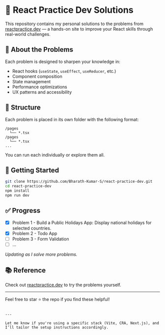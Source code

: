 # 🧠 React Practice Dev Solutions

This repository contains my personal solutions to the problems from [reactpractice.dev](https://reactpractice.dev/) — a hands-on site to improve your React skills through real-world challenges.

## 🧩 About the Problems

Each problem is designed to sharpen your knowledge in:

- React hooks (`useState`, `useEffect`, `useReducer`, etc.)
- Component composition
- State management
- Performance optimizations
- UX patterns and accessibility

## 📁 Structure

Each problem is placed in its own folder with the following format:

```
/pages
  └── *.tsx
/pages
  └── *.tsx
...
```

You can run each individually or explore them all.

## 🚀 Getting Started

```bash
git clone https://github.com/Bharath-Kumar-S/react-practice-dev.git
cd react-practice-dev
npm install
npm run dev
```

## ✅ Progress

- [x] Problem 1 - Build a Public Holidays App: Display national holidays for selected countries.
- [x] Problem 2 - Todo App
- [ ] Problem 3 - Form Validation
- [ ] ...

_Updating as I solve more problems._

## 📚 Reference

Check out [reactpractice.dev](https://reactpractice.dev/) to try the problems yourself.

---

Feel free to star ⭐ the repo if you find these helpful!
```

---

Let me know if you're using a specific stack (Vite, CRA, Next.js), and I’ll tailor the setup instructions accordingly.
